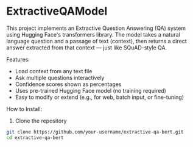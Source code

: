 # ExtractiveQAModel
This project implements an Extractive Question Answering (QA) system using Hugging Face's transformers library. The model takes a natural language question and a passage of text (context), then returns a direct answer extracted from that context — just like SQuAD-style QA.

Features:
- Load context from any text file
- Ask multiple questions interactively
- Confidence scores shown as percentages
- Uses pre-trained Hugging Face model (no training required)
- Easy to modify or extend (e.g., for web, batch input, or fine-tuning)

How to Install:
 1. Clone the repository
```bash
git clone https://github.com/your-username/extractive-qa-bert.git
cd extractive-qa-bert
